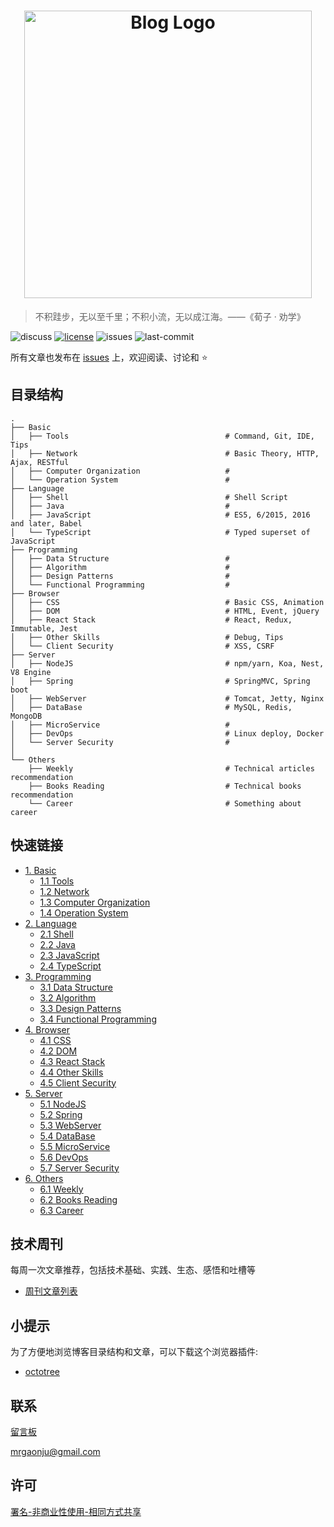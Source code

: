 <h1 align="center">
    <img width="460" src="https://github.com/muwenzi/Program-Blog/blob/next/resource/img/logo.svg" alt="Blog Logo">
</h1>

> 不积跬步，无以至千里；不积小流，无以成江海。——《荀子 · 劝学》

![discuss][discuss-image]
[![license][license-image]][license-url]
![issues][issues-image]
![last-commit][last-commit-image]

所有文章也发布在 [issues][issues-url] 上，欢迎阅读、讨论和 :star:

## 目录结构

```text
.
├── Basic
│   ├── Tools                                   # Command, Git, IDE, Tips
│   ├── Network                                 # Basic Theory, HTTP, Ajax, RESTful
│   ├── Computer Organization                   # 
│   └── Operation System                        # 
├── Language
│   ├── Shell                                   # Shell Script
│   ├── Java                                    #
│   ├── JavaScript                              # ES5, 6/2015, 2016 and later, Babel
│   └── TypeScript                              # Typed superset of JavaScript
├── Programming
│   ├── Data Structure                          # 
│   ├── Algorithm                               # 
│   ├── Design Patterns                         # 
│   └── Functional Programming                  # 
├── Browser
│   ├── CSS                                     # Basic CSS, Animation
│   ├── DOM                                     # HTML, Event, jQuery
│   ├── React Stack                             # React, Redux, Immutable, Jest
│   ├── Other Skills                            # Debug, Tips
│   └── Client Security                         # XSS, CSRF
├── Server
│   ├── NodeJS                                  # npm/yarn, Koa, Nest, V8 Engine
│   ├── Spring                                  # SpringMVC, Spring boot
│   ├── WebServer                               # Tomcat, Jetty, Nginx
│   ├── DataBase                                # MySQL, Redis, MongoDB
│   ├── MicroService                            # 
│   ├── DevOps                                  # Linux deploy, Docker
│   └── Server Security                         # 
│
└── Others
    ├── Weekly                                  # Technical articles recommendation
    ├── Books Reading                           # Technical books recommendation
    └── Career                                  # Something about career
```

## 快速链接

- [1. Basic](https://github.com/muwenzi/Program-Blog/blob/master/1.%20Basic/index.md)
  - [1.1 Tools]()
  - [1.2 Network]()
  - [1.3 Computer Organization]()
  - [1.4 Operation System]()
- [2. Language](https://github.com/muwenzi/Program-Blog/blob/master/2.%20Language/index.md)
  - [2.1 Shell]()
  - [2.2 Java]()
  - [2.3 JavaScript]()
  - [2.4 TypeScript]()
- [3. Programming](https://github.com/muwenzi/Program-Blog/blob/master/3.%20Programming/index.md)
  - [3.1 Data Structure]()
  - [3.2 Algorithm]()
  - [3.3 Design Patterns]()
  - [3.4 Functional Programming]()
- [4. Browser](https://github.com/muwenzi/Program-Blog/blob/master/4.%20Client/index.md)
  - [4.1 CSS]()
  - [4.2 DOM]()
  - [4.3 React Stack]()
  - [4.4 Other Skills]()
  - [4.5 Client Security]()
- [5. Server](https://github.com/muwenzi/Program-Blog/blob/master/5.%20Server/index.md)
  - [5.1 NodeJS]()
  - [5.2 Spring]()
  - [5.3 WebServer]()
  - [5.4 DataBase]()
  - [5.5 MicroService]()
  - [5.6 DevOps]()
  - [5.7 Server Security]()
- [6. Others](https://github.com/muwenzi/Program-Blog/blob/master/6.%20Others/index.md)
  - [6.1 Weekly]()
  - [6.2 Books Reading]()
  - [6.3 Career]()

## 技术周刊

每周一次文章推荐，包括技术基础、实践、生态、感悟和吐槽等

- [周刊文章列表][weekly-url]

## 小提示

为了方便地浏览博客目录结构和文章，可以下载这个浏览器插件:

- [octotree][octotree-url]

## 联系

[留言板][message-board-url]

mrgaonju@gmail.com

## 许可

[署名-非商业性使用-相同方式共享](https://img.shields.io/badge/license-CC%20BY--NC--SA-green.svg?style=flat-square)

[license-image]: https://img.shields.io/badge/license-CC%20BY--NC--SA-green.svg?style=flat-square
[discuss-image]: https://img.shields.io/badge/discuss-welcome-brightgreen.svg?style=flat-square
[issues-image]: https://img.shields.io/github/issues/muwenzi/program-blog.svg?style=flat-square
[last-commit-image]: https://img.shields.io/github/last-commit/muwenzi/program-blog.svg?style=flat-square

[license-url]: https://creativecommons.org/licenses/by-nc-sa/4.0/deed.zh
[english-url]: https://github.com/muwenzi/Program-Blog/tree/english
[issues-url]: https://github.com/muwenzi/Program-Blog/issues?q=is%3Aissue+is%3Aopen+label%3Azh-CN
[octotree-url]: https://github.com/buunguyen/octotree
[message-board-url]: https://github.com/muwenzi/Program-Blog/issues/91
[weekly-url]: https://github.com/muwenzi/Program-Blog/issues?q=is%3Aissue+is%3Aopen+label%3Aweekly